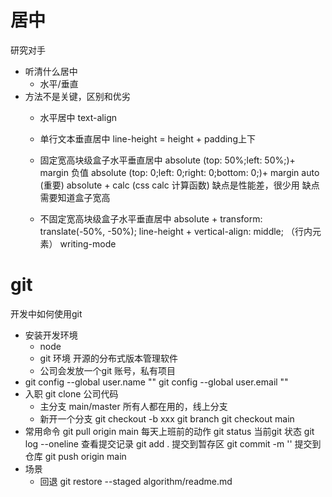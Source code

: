 # 居中
研究对手
- 听清什么居中
    - 水平/垂直
- 方法不是关键，区别和优劣
    - 水平居中 text-align
    - 单行文本垂直居中 line-height = height + padding上下
    - 固定宽高块级盒子水平垂直居中 
        absolute (top: 50%;left: 50%;)+ margin 负值
        absolute (top: 0;left: 0;right: 0;bottom: 0;)+ margin auto (重要)
        absolute + calc (css calc 计算函数) 缺点是性能差，很少用
        缺点需要知道盒子宽高
        
    - 不固定宽高块级盒子水平垂直居中 
        absolute + transform: translate(-50%, -50%);
        line-height + vertical-align: middle; （行内元素）
        writing-mode

# git
开发中如何使用git 

- 安装开发环境
    - node
    - git 环境 开源的分布式版本管理软件
    - 公司会发放一个git 账号，私有项目
- git config --global user.name ""
    git config --global user.email ""
- 入职 git clone 公司代码
    - 主分支 main/master
        所有人都在用的，线上分支
    - 新开一个分支
    git checkout -b xxx
    git branch
    git checkout main
- 常用命令
    git pull origin main 每天上班前的动作
    git status 当前git 状态
    git log --oneline  查看提交记录
    git add . 提交到暂存区
    git commit -m '' 提交到仓库
    git push origin main
- 场景
    - 回退
    git restore --staged algorithm/readme.md



